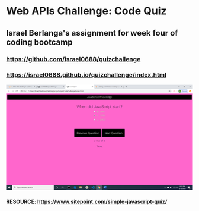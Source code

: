 # Web APIs Challenge: Code Quiz

## Israel Berlanga's assignment for week four of coding bootcamp

### https://github.com/israel0688/quizchallenge

### https://israel0688.github.io/quizchallenge/index.html

![alt "screenshot"](https://github.com/israel0688/quizchallenge/blob/master/images/quizPic.png)

#### RESOURCE: https://www.sitepoint.com/simple-javascript-quiz/